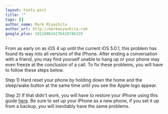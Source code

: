 ```yaml
---
layout: hints-post
title: ""
tags: []
author_name: Mark Miyashita
author_url: http://markmiyashita.com
google_plus: 101180624276428786239
---
```


From as early on as iOS 4 up until the current iOS 5.0.1, this problem has found its way into all versions of the iPhone. After ending a conversation with a friend, you may find yourself unable to hang up or your phone may even freeze at the conclusion of a call. To fix these problems, you will have to follow these steps below.

Step 1) Hard reset your phone by holding down the home and the sleep/wake button at the same time until you see the Apple logo appear.

Step 2) If that didn't work, you will have to restore your iPhone using this guide <a href="{{site.url}}/how-to-restore-your-iphone-ipod-touch-or-ipad/">here</a>. Be sure to set up your iPhone as a new phone, if you set it up from a backup, you will inevitably have the same problems.